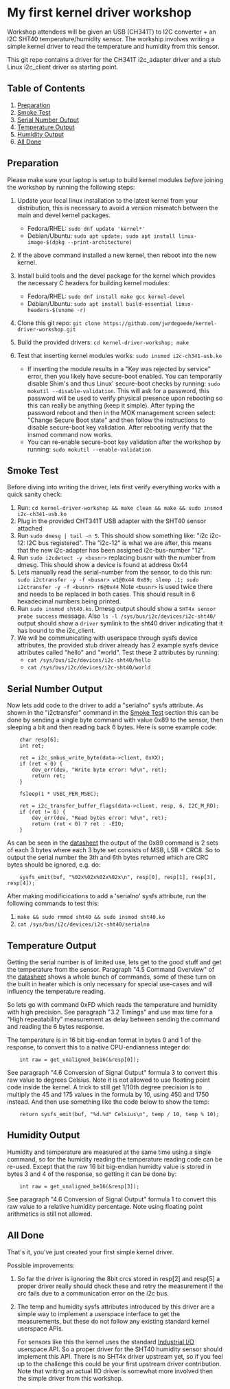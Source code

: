 # My first kernel driver workshop

Workshop attendees will be given an USB (CH341T) to I2C converter + an I2C SHT40
temperature/humidity sensor. The workship involves writing a simple kernel
driver to read the temperature and humidity from this sensor.

This git repo contains a driver for the CH341T i2c_adapter driver and
a stub Linux i2c_client driver as starting point.

## Table of Contents

1. [Preparation](#preparation)
2. [Smoke Test](#smoke-test)
3. [Serial Number Output](#serial-number-output)
4. [Temperature Output](#temperature-output)
5. [Humidity Output](#humidity-output)
6. [All Done](#all-done)

## Preparation

Please make sure your laptop is setup to build kernel modules *before*
joining the workshop by running the following steps:

1. Update your local linux installation to the latest kernel from your
distribution, this is necessary to avoid a version mismatch between
the main and devel kernel packages.
    * Fedora/RHEL: `sudo dnf update 'kernel*'`
    * Debian/Ubuntu: `sudo apt update; sudo apt install linux-image-$(dpkg --print-architecture)`

2. If the above command installed a new kernel, then reboot into the new kernel.
3. Install build tools and the devel package for the kernel which provides
the necessary C headers for building kernel modules:
    * Fedora/RHEL: `sudo dnf install make gcc kernel-devel`
    * Debian/Ubuntu: `sudo apt install build-essential linux-headers-$(uname -r)`
4. Clone this git repo: `git clone https://github.com/jwrdegoede/kernel-driver-workshop.git`
5. Build the provided drivers: `cd kernel-driver-workshop; make`
6. Test that inserting kernel modules works: `sudo insmod i2c-ch341-usb.ko`
    * If inserting the module results in a "Key was rejected by service"
      error, then you likely have secure-boot enabled. You can temporarily
      disable Shim's and thus Linux' secure-boot checks by running:
      `sudo mokutil --disable-validation`. This will ask for a password,
      this password will be used to verify physical presence upon rebooting
      so this can really be anything (keep it simple). After typing
      the password reboot and then in the MOK management screen select:
      "Change Secure Boot state" and then follow the instructions to disable
      secure-boot key validation. After rebooting verify that the insmod
      command now works.
    * You can re-enable secure-boot key validation after the workshop by
      running: `sudo mokutil --enable-validation`

## Smoke Test

Before diving into writing the driver, lets first verify everything works
with a quick sanity check:

1. Run: `cd kernel-driver-workshop && make clean && make && sudo insmod i2c-ch341-usb.ko`
2. Plug in the provided CHT341T USB adapter with the SHT40 sensor attached
3. Run `sudo dmesg | tail -n 5`. This should show something like:
   "i2c i2c-12: I2C bus registered". The "i2c-12" is what we are after, this
   means that the new i2c-adapter has been assigned i2c-bus-number "12".
4. Run `sudo i2cdetect -y <busnr>` replacing busnr with the number from dmesg.
   This should show a device is found at address 0x44
5. Lets manually read the serial-number from the sensor, to do this run:
   `sudo i2ctransfer -y -f <busnr> w1@0x44 0x89; sleep .1; sudo i2ctransfer -y -f <busnr> r6@0x44`
   Note `<busnr>` is used twice there and needs to be replaced in both cases.
   This should result in 6 hexadecimal numbers being printed.
6. Run `sudo insmod sht40.ko`.
   Dmesg output should show a `SHT4x sensor probe success` message.
   Also `ls -l /sys/bus/i2c/devices/i2c-sht40/` output should show a `driver`
   symlink to the sht40 driver indicating that it has bound to the i2c_client.
7. We will be communicating with userspace through sysfs device attributes,
   the provided stub driver already has 2 example sysfs device attributes
   called "hello" and "world". Test these 2 attributes by running:
    * `cat /sys/bus/i2c/devices/i2c-sht40/hello`
    * `cat /sys/bus/i2c/devices/i2c-sht40/world`
  
## Serial Number Output

Now lets add code to the driver to add a "serialno" sysfs attribute. As shown
in the "i2ctransfer" command in the [Smoke Test](#smoke-test) section this can
be done by sending a single byte command with value 0x89 to the sensor, then
sleeping a bit and then reading back 6 bytes. Here is some example code:

```
	char resp[6];
	int ret;

	ret = i2c_smbus_write_byte(data->client, 0xXX);
	if (ret < 0) {
		dev_err(dev, "Write byte error: %d\n", ret);
		return ret;
	}

	fsleep(1 * USEC_PER_MSEC); 

	ret = i2c_transfer_buffer_flags(data->client, resp, 6, I2C_M_RD);
	if (ret != 6) {
		dev_err(dev, "Read bytes error: %d\n", ret);
		return (ret < 0) ? ret : -EIO;
	}
```

As can be seen in the [datasheet](https://sensirion.com/media/documents/1D662E57/67BD83A2/HT_DS_Datasheet_SHT4xI-Digital_1.pdf)
the output of the 0x89 command is 2 sets of each 3 bytes where each 3 byte
set consists of MSB, LSB + CRC8. So to output the serial number the 3th and
6th bytes returned which are CRC bytes should be ignored, e.g. do:

```
	sysfs_emit(buf, "%02x%02x%02x%02x\n", resp[0], resp[1], resp[3], resp[4]);
```

After making modificications to add a 'serialno' sysfs attribute, run
the following commands to test this:

1. `make && sudo rmmod sht40 && sudo insmod sht40.ko`
2. `cat /sys/bus/i2c/devices/i2c-sht40/serialno`

## Temperature Output

Getting the serial number is of limited use, lets get to the good stuff and
get the temperature from the sensor. Paragraph "4.5 Command Overview"
of the [datasheet](https://sensirion.com/media/documents/1D662E57/67BD83A2/HT_DS_Datasheet_SHT4xI-Digital_1.pdf)
shows a whole bunch of commands, some of these turn on the built in heater
which is only necessary for special use-cases and will influency
the temperature reading.

So lets go with command 0xFD which reads the temperature and humidity with
high precision. See paragraph "3.2 Timings" and use max time for a "High
repeatability" measurement as delay between sending the command and reading
the 6 bytes response.

The temperature is in 16 bit big-endian format in bytes 0 and 1 of
the response, to convert this to a native CPU-endianness integer do:

```
	int raw = get_unaligned_be16(&resp[0]);
```

See paragraph "4.6 Conversion of Signal Output" formula 3 to convert this
raw value to degrees Celsius. Note it is not allowed to use floating point
code inside the kernel. A trick to still get 1/10th degree precision is to
multiply the 45 and 175 values in the formula by 10, using 450 and 1750
instead. And then use something like the code below to show the temp:

```
	return sysfs_emit(buf, "%d.%d° Celsius\n", temp / 10, temp % 10);
```

## Humidity Output

Humidity and temperature are measured at the same time using a single
command, so for the humidity reading the temperature reading code can
be re-used. Except that the raw 16 bit big-endian humidty value is stored
in bytes 3 and 4 of the response, so getting it can be done by:

```
	int raw = get_unaligned_be16(&resp[3]);
```

See paragraph "4.6 Conversion of Signal Output" formula 1 to convert this
raw value to a relative humidity percentage. Note using floating point
arithmetics is still not allowed.

## All Done

That's it, you've just created your first simple kernel driver.

Possible improvements:
1. So far the driver is ignoring the 8bit crcs stored in resp[2] and resp[5]
   a proper driver really should check these and retry the measurement if
   the crc fails due to a communication error on the i2c bus.

2. The temp and humidity sysfs attributes introduced by this driver are
   a simple way to implement a userspace interface to get the measurements,
   but these do not follow any existing standard kernel userspace APIs.

   For sensors like this the kernel uses the standard
   [Industrial I/O](https://docs.kernel.org/driver-api/iio/index.html)
   userspace API. So a proper driver for the SHT40 humidity sensor should
   implement this API. There is no SHT4x driver upstream yet, so if you feel
   up to the challenge this could be your first upstream driver
   contribution. Note that writing an actual IIO driver is somewhat more
   involved then the simple driver from this workshop.
